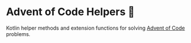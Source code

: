 # Advent of Code Helpers 🎄

Kotlin helper methods and extension functions for
solving [Advent of Code](https://adventofcode.com/) problems.